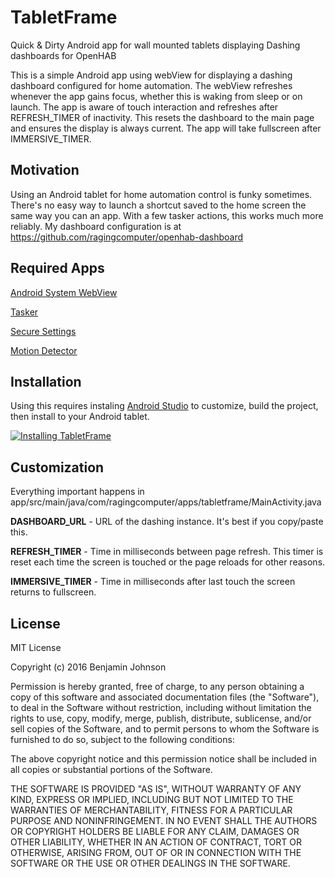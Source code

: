 # TabletFrame
Quick & Dirty Android app for wall mounted tablets displaying Dashing dashboards for OpenHAB

This is a simple Android app using webView for displaying a dashing dashboard configured for home automation. The webView refreshes whenever the app gains focus, whether this is waking from sleep or on launch. The app is aware of touch interaction and refreshes after REFRESH_TIMER of inactivity. This resets the dashboard to the main page and ensures the display is always current. The app will take fullscreen after IMMERSIVE_TIMER.

## Motivation

Using an Android tablet for home automation control is funky sometimes. There's no easy way to launch a shortcut saved to the home screen the same way you can an app. With a few tasker actions, this works much more reliably.
My dashboard configuration is at https://github.com/ragingcomputer/openhab-dashboard

## Required Apps
[Android System WebView](https://play.google.com/store/apps/details?id=com.google.android.webview)

[Tasker](https://play.google.com/store/apps/details?id=net.dinglisch.android.taskerm)

[Secure Settings](https://play.google.com/store/apps/details?id=com.intangibleobject.securesettings.plugin)

[Motion Detector](https://play.google.com/store/apps/details?id=org.motion.detector)

## Installation
Using this requires instaling [Android Studio](https://developer.android.com/studio/index.html) to customize, build the project, then install to your Android tablet.

[![Installing TabletFrame](http://img.youtube.com/vi/DBfwKYFbbb8/0.jpg)](http://www.youtube.com/watch?v=DBfwKYFbbb8 "Installing TabletFrame")

## Customization
Everything important happens in app/src/main/java/com/ragingcomputer/apps/tabletframe/MainActivity.java

**DASHBOARD_URL** - URL of the dashing instance. It's best if you copy/paste this.

**REFRESH_TIMER** - Time in milliseconds between page refresh. This timer is reset each time the screen is touched or the page reloads for other reasons.

**IMMERSIVE_TIMER** - Time in milliseconds after last touch the screen returns to fullscreen.

## License

MIT License

Copyright (c) 2016 Benjamin Johnson

Permission is hereby granted, free of charge, to any person obtaining a copy
of this software and associated documentation files (the "Software"), to deal
in the Software without restriction, including without limitation the rights
to use, copy, modify, merge, publish, distribute, sublicense, and/or sell
copies of the Software, and to permit persons to whom the Software is
furnished to do so, subject to the following conditions:

The above copyright notice and this permission notice shall be included in all
copies or substantial portions of the Software.

THE SOFTWARE IS PROVIDED "AS IS", WITHOUT WARRANTY OF ANY KIND, EXPRESS OR
IMPLIED, INCLUDING BUT NOT LIMITED TO THE WARRANTIES OF MERCHANTABILITY,
FITNESS FOR A PARTICULAR PURPOSE AND NONINFRINGEMENT. IN NO EVENT SHALL THE
AUTHORS OR COPYRIGHT HOLDERS BE LIABLE FOR ANY CLAIM, DAMAGES OR OTHER
LIABILITY, WHETHER IN AN ACTION OF CONTRACT, TORT OR OTHERWISE, ARISING FROM,
OUT OF OR IN CONNECTION WITH THE SOFTWARE OR THE USE OR OTHER DEALINGS IN THE
SOFTWARE.
